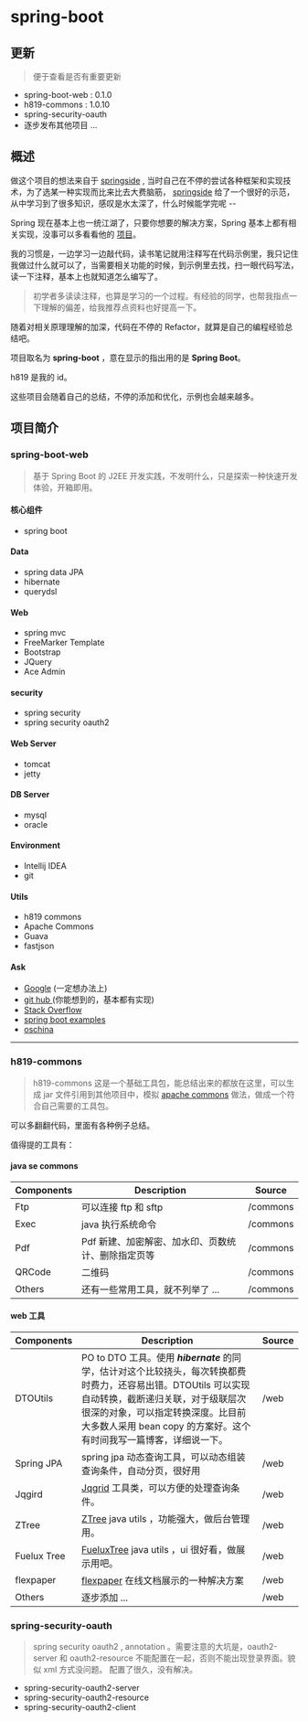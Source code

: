 # spring-boot

## 更新
> 便于查看是否有重要更新
- spring-boot-web : 0.1.0
- h819-commons : 1.0.10
- spring-security-oauth
- 逐步发布其他项目  ...

## 概述
做这个项目的想法来自于 [springside](https://github.com/springside/springside4/) ,           当时自己在不停的尝试各种框架和实现技术，为了选某一种实现而比来比去大费脑筋，
[springside](https://github.com/springside/springside4/)   给了一个很好的示范，从中学习到了很多知识，感叹是水太深了，什么时候能学完呢 --

Spring 现在基本上也一统江湖了，只要你想要的解决方案，Spring 基本上都有相关实现，没事可以多看看他的 [项目](http://spring.io/projects/)。

我的习惯是，一边学习一边敲代码，读书笔记就用注释写在代码示例里，我只记住我做过什么就可以了，当需要相关功能的时候，到示例里去找，扫一眼代码写法，读一下注释，基本上也就知道怎么编写了。

> 初学者多读读注释，也算是学习的一个过程。有经验的同学，也帮我指点一下理解的偏差，给我推荐点资料也好提高一下。

随着对相关原理理解的加深，代码在不停的 Refactor，就算是自己的编程经验总结吧。

项目取名为 **spring-boot** ，意在显示的指出用的是 **Spring Boot**。

h819 是我的 id。

这些项目会随着自己的总结，不停的添加和优化，示例也会越来越多。

## 项目简介


### spring-boot-web

> 基于 Spring Boot 的 J2EE 开发实践，不发明什么，只是探索一种快速开发体验，开箱即用。

#### 核心组件
- spring boot

#### Data
- spring data JPA
- hibernate
- querydsl

#### Web
- spring mvc
- FreeMarker Template
- Bootstrap
- JQuery
- Ace Admin

#### security
- spring security
- spring security oauth2

#### Web Server
- tomcat
- jetty

#### DB Server
- mysql
- oracle

#### Environment
- Intellij IDEA
- git

#### Utils
- h819 commons
- Apache Commons
- Guava
- fastjson


#### Ask
- [Google](http://www.google.com/) (一定想办法上)
- [git hub ](https://github.com//)(你能想到的，基本都有实现)
- [Stack Overflow ](http://stackoverflow.com/)
- [spring boot examples](https://github.com/spring-projects/spring-boot/tree/master/spring-boot-samples)
- [oschina ](http://www.oschina.net/)


---


### h819-commons
> h819-commons
这是一个基础工具包，能总结出来的都放在这里，可以生成 jar 文件引用到其他项目中，模拟 [apache commons](https://commons.apache.org/) 做法，做成一个符合自己需要的工具包。

可以多翻翻代码，里面有各种例子总结。

值得提的工具有：

#### java se commons

Components | Description | Source
---|---|---
Ftp | 可以连接 ftp 和 sftp | /commons
Exec  | java 执行系统命令 | /commons
Pdf  | Pdf 新建、加密解密、加水印、页数统计、删除指定页等 | /commons
QRCode  | 二维码 | /commons
Others  | 还有一些常用工具，就不列举了 ... | /commons


#### web 工具
Components | Description | Source
---|---|---
DTOUtils | PO to DTO 工具。使用 ***hibernate*** 的同学，估计对这个比较挠头，每次转换都费时费力，还容易出错。DTOUtils 可以实现自动转换，截断递归关联，对于级联层次很深的对象，可以指定转换深度。比目前大多数人采用 bean copy 的方案好。这个有时间我写一篇博客，详细说一下。 | /web
Spring JPA   | spring jpa 动态查询工具，可以动态组装查询条件，自动分页，很好用 | /web
Jqgird   | [Jqgrid](http://www.trirand.com/blog/?page_id=6/) 工具类，可以方便的处理查询条件。 | /web
ZTree  | [ZTree](http://www.ztree.me/v3/main.php#_zTreeInfo/) java utils ，功能强大，做后台管理用。 | /web
Fuelux Tree  | [FueluxTree](http://getfuelux.com/javascript.html#tree/) java utils ，ui 很好看，做展示用吧。 | /web
flexpaper  | [flexpaper](http://flexpaper.devaldi.com/annotate-pdf-documents-online.jsp) 在线文档展示的一种解决方案 | /web
Others  | 逐步添加 ... | /web

### spring-security-oauth
> spring security oauth2 , annotation 。需要注意的大坑是，oauth2-server 和 oauth2-resource 不能配置在一起，否则不能出现登录界面。貌似 xml 方式没问题。
配置了很久，没有解决。

- spring-security-oauth2-server
- spring-security-oauth2-resource
- spring-security-oauth2-client

